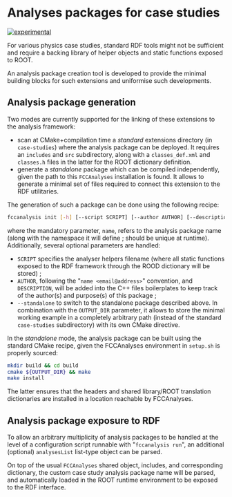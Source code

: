 # Analyses packages for case studies

[![experimental](http://badges.github.io/stability-badges/dist/experimental.svg)](http://github.com/badges/stability-badges)

For various physics case studies, standard RDF tools might not be sufficient and require a backing library of helper objects and static functions exposed to ROOT.

An analysis package creation tool is developed to provide the minimal building blocks for such extensions and uniformise such developments.

## Analysis package generation

Two modes are currently supported for the linking of these extensions to the analysis framework:

- scan at CMake+compilation time a _standard_ extensions directory (in `case-studies`) where the analysis package can be deployed. It requires an `includes` and `src` subdirectory, along with a `classes_def.xml` and `classes.h` files in the latter for the ROOT dictionary definition.
- generate a _standalone_ package which can be compiled independently, given the path to this `FCCAnalyses` installation is found. It allows to generate a minimal set of files required to connect this extension to the RDF utilitaries.

The generation of such a package can be done using the following recipe:

```bash
fccanalysis init [-h] [--script SCRIPT] [--author AUTHOR] [--description DESCRIPTION] [--standalone] [--output-dir OUTPUT_DIR] name
```
where the mandatory parameter, `name`, refers to the analysis package name (along with the namespace it will define ; should be unique at runtime).
Additionally, several optional parameters are handled:
- `SCRIPT` specifies the analyser helpers filename (where all static functions exposed to the RDF framework through the ROOD dictionary will be stored) ;
- `AUTHOR`, following the "`name <email@address>`" convention, and `DESCRIPTION`, will be added into the C++ files boilerplates to keep track of the author(s) and purpose(s) of this package ;
- `--standalone` to switch to the standalone package described above. In combination with the `OUTPUT_DIR` parameter, it allows to store the minimal working example in a completely arbitrary path (instead of the standard `case-studies` subdirectory) with its own CMake directive.

In the _standalone_ mode, the analysis package can be built using the standard CMake recipe, given the FCCAnalyses environment in `setup.sh` is properly sourced:

```bash
mkdir build && cd build
cmake ${OUTPUT_DIR} && make
make install
```
The latter ensures that the headers and shared library/ROOT translation dictionaries are installed in a location reachable by FCCAnalyses.

## Analysis package exposure to RDF

To allow an arbitrary multiplicity of analysis packages to be handled at the level of a configuration script runnable with "`fccanalysis run`", an additional (optional) `analysesList` list-type object can be parsed.

On top of the usual `FCCAnalyses` shared object, includes, and corresponding dictionary, the custom case study analysis package name will be parsed, and automatically loaded in the ROOT runtime environment to be exposed to the RDF interface.